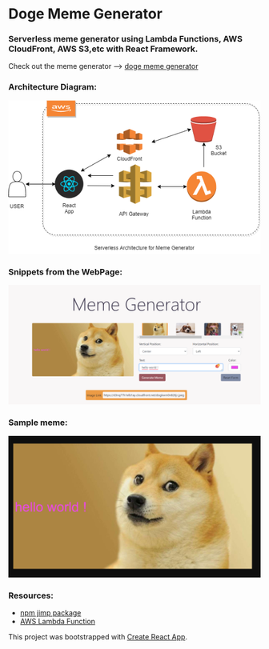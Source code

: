 # Doge Meme Generator

### Serverless meme generator using Lambda Functions, AWS CloudFront, AWS S3,etc with React Framework. 
Check out the meme generator --> [doge meme generator](https://master.d14x37wuqs478u.amplifyapp.com/)

### Architecture Diagram:
<img src="memearch.png" />


### Snippets from the WebPage:
<img src="memewebappp.png" />

### Sample meme:
<img src="meme.png" />


### Resources:
* [npm jimp package](https://www.npmjs.com/package/jimp)
* [AWS Lambda Function](https://docs.aws.amazon.com/lambda/latest/dg/getting-started.html)



This project was bootstrapped with [Create React App](https://github.com/facebook/create-react-app).


